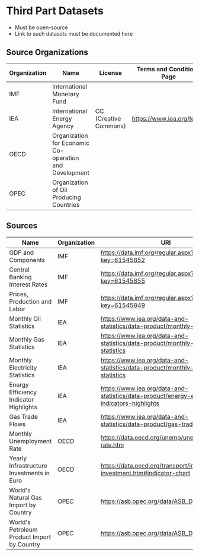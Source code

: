 # Third Part Datasets

- Must be open-source
- Link to such datasets must be documented here

## Source Organizations

| Organization | Name | License | Terms and Conditions Page |
|--------------|------|---------|---------------------------|
| IMF | International Monetary Fund |  |  |
| IEA | International Energy Agency | CC (Creative Commons) | https://www.iea.org/terms |
| OECD | Organization for Economic Co-operation and Development |  |  |
| OPEC | Organization of Oil Producing Countries |  |  |

## Sources

| Name | Organization | URI |
|------|--------------|-----|
| GDP and Components | IMF | https://data.imf.org/regular.aspx?key=61545852 |
| Central Banking Interest Rates | IMF | https://data.imf.org/regular.aspx?key=61545855 |
| Prices, Production and Labor | IMF | https://data.imf.org/regular.aspx?key=61545849 |
| Monthly Oil Statistics | IEA | https://www.iea.org/data-and-statistics/data-product/monthly-oil-statistics |
| Monthly Gas Statistics | IEA | https://www.iea.org/data-and-statistics/data-product/monthly-gas-statistics |
| Monthly Electricity Statistics | IEA | https://www.iea.org/data-and-statistics/data-product/monthly-electricity-statistics |
| Energy Efficiency Indicator Highlights | IEA | https://www.iea.org/data-and-statistics/data-product/energy-efficiency-indicators-highlights |
| Gas Trade Flows | IEA | https://www.iea.org/data-and-statistics/data-product/gas-trade-flows |
| Monthly Unemployment Rate | OECD | https://data.oecd.org/unemp/unemployment-rate.htm |
| Yearly Infrastructure Investments in Euro | OECD | https://data.oecd.org/transport/infrastructure-investment.htm#indicator-chart |
| World's Natural Gas Import by Country | OPEC | https://asb.opec.org/data/ASB_Data.php |
| World's Petroleum Product Import by Country | OPEC | https://asb.opec.org/data/ASB_Data.php |
